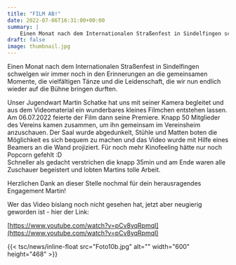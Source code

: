 ```yaml
---
title: "FILM AB!"
date: 2022-07-06T16:31:00+00:00
summary: |
    Einen Monat nach dem Internationalen Straßenfest in Sindelfingen schwelgen wir immer noch in den Erinnerungen an die gemeinsamen Momente, die vielfältigen Tänze und die Leidenschaft, die wir nun endlich wieder auf die Bühne bringen durften.
draft: false
image: thumbnail.jpg
---
```


Einen Monat nach dem Internationalen Straßenfest in Sindelfingen schwelgen wir immer noch in den Erinnerungen an die gemeinsamen Momente, die vielfältigen Tänze und die Leidenschaft, die wir nun endlich wieder auf die Bühne bringen durften.   
  
 Unser Jugendwart Martin Schatke hat uns mit seiner Kamera begleitet und aus dem Videomaterial ein wunderbares kleines Filmchen entstehen lassen.  
 Am 06.07.2022 feierte der Film dann seine Premiere. Knapp 50 Mitglieder des Vereins kamen zusammen, um ihn gemeinsam im Vereinsheim anzuschauen. Der Saal wurde abgedunkelt, Stühle und Matten boten die Möglichkeit es sich bequem zu machen und das Video wurde mit Hilfe eines Beamers an die Wand projiziert. Für noch mehr Kinofeeling hätte nur noch Popcorn gefehlt  :D  
 Schneller als gedacht verstrichen die knapp 35min und am Ende waren alle Zuschauer begeistert und lobten Martins tolle Arbeit. 

Herzlichen Dank an dieser Stelle nochmal für dein herausragendes Engagement Martin!

Wer das Video bislang noch nicht gesehen hat, jetzt aber neugierig geworden ist - hier der Link:

[https://www.youtube.com/watch?v=pCv8yqRpmqI](https://www.youtube.com/watch?v=pCv8yqRpmqI)

{{< tsc/news/inline-float src="Foto10b.jpg" alt="" width="600" height="468" >}}


